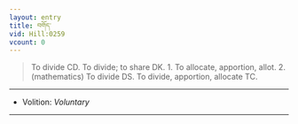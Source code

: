 ```yaml
---
layout: entry
title: བགོད་
vid: Hill:0259
vcount: 0
---
```

> To divide CD\. To divide; to share DK\. 1\. To allocate, apportion, allot\. 2\. (mathematics) To divide DS\. To divide, apportion, allocate TC\.

---
* Volition: _Voluntary_

---

